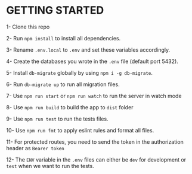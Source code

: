 # GETTING STARTED

1- Clone this repo

2- Run `npm install` to install all dependencies.

3- Rename `.env.local` to `.env` and set these variables accordingly.

4- Create the databases you wrote in the `.env` file  (default port 5432).

5- Install `db-migrate` globally by using `npm i -g db-migrate`.

6- Run `db-migrate up` to run all migration files.

7- Use `npm run start` or `npm run watch` to run the server in watch mode

8- Use `npm run build` to build the app to `dist` folder

9- Use `npm run test` to run the tests files.

10- Use `npm run fmt` to apply eslint rules and format all files.

11- For protected routes, you need to send the token in the authorization header as `Bearer token`

12- The `ENV` variable in the `.env` files can either be `dev` for development or `test` when we 
want to run the tests.
